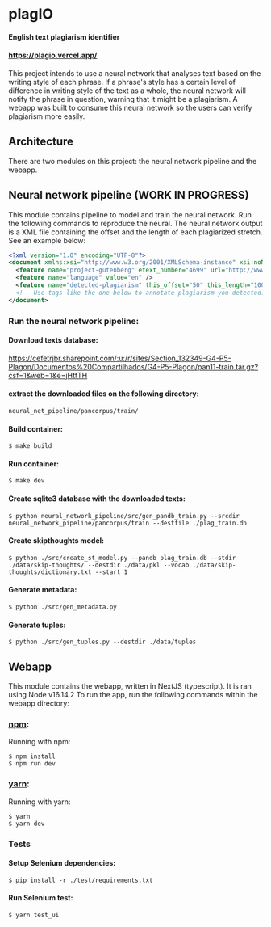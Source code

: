 # plagIO

#### English text plagiarism identifier

#### https://plagio.vercel.app/

This project intends to use a neural network that analyses text based on the writing style of each phrase. If a phrase's style has a certain level of difference in writing style of the text as a whole, the neural network will notify the phrase in question, warning that it might be a plagiarism. A webapp was built to consume this neural network so the users can verify plagiarism more easily.

## Architecture

There are two modules on this project: the neural network pipeline and the webapp.

## Neural network pipeline (WORK IN PROGRESS)

This module contains pipeline to model and train the neural network. Run the following commands to reproduce the neural. The neural network output is a XML file containing the offset and the length of each plagiarized stretch. See an example below:

```xml
<?xml version="1.0" encoding="UTF-8"?>
<document xmlns:xsi="http://www.w3.org/2001/XMLSchema-instance" xsi:noNamespaceSchemaLocation="http://www.uni-weimar.de/medien/webis/research/corpora/pan-pc-09/document.xsd" reference="suspicious-document00001.txt">
  <feature name="project-gutenberg" etext_number="4699" url="http://www.gutenberg.org/dirs/etext03/wenev11.txt" />
  <feature name="language" value="en" />
  <feature name="detected-plagiarism" this_offset="50" this_length="1000" />
  <!-- Use tags like the one below to annotate plagiarism you detected. -->
</document>
```

### Run the neural network pipeline:

#### Download texts database:

https://cefetrjbr.sharepoint.com/:u:/r/sites/Section_132349-G4-P5-Plagon/Documentos%20Compartilhados/G4-P5-Plagon/pan11-train.tar.gz?csf=1&web=1&e=jHtfTH

#### extract the downloaded files on the following directory:

```
neural_net_pipeline/pancorpus/train/
```

#### Build container:

```
$ make build
```

#### Run container:

```
$ make dev
```

#### Create sqlite3 database with the downloaded texts:

```
$ python neural_network_pipeline/src/gen_pandb_train.py --srcdir neural_network_pipeline/pancorpus/train --destfile ./plag_train.db
```

#### Create skipthoughts model:

```
$ python ./src/create_st_model.py --pandb plag_train.db --stdir ./data/skip-thoughts/ --destdir ./data/pkl --vocab ./data/skip-thoughts/dictionary.txt --start 1
```

#### Generate metadata:

```
$ python ./src/gen_metadata.py
```

#### Generate tuples:

```
$ python ./src/gen_tuples.py --destdir ./data/tuples
```

## Webapp

This module contains the webapp, written in NextJS (typescript). It is ran using Node v16.14.2
To run the app, run the following commands within the webapp directory:

### [npm](https://docs.npmjs.com/downloading-and-installing-node-js-and-npm):

Running with npm:

```
$ npm install
$ npm run dev
```

### [yarn](https://yarnpkg.com/getting-started/install):

Running with yarn:

```
$ yarn
$ yarn dev
```

### Tests

#### Setup Selenium dependencies:

```
$ pip install -r ./test/requirements.txt
```

#### Run Selenium test:

```
$ yarn test_ui
```
